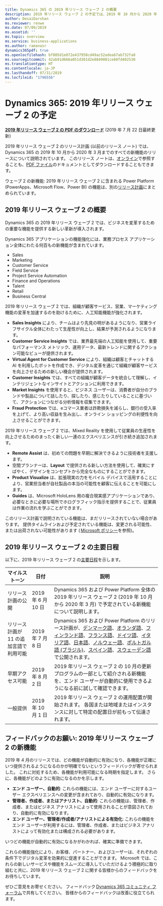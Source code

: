 ```yaml
---
title: Dynamics 365 の 2019 年リリース ウェーブ 2 の概要
description: 2019 年リリース ウェーブ 2 の予定では、2019 年 10 月から 2020 年 3 月の間にリリースされる予定の Dynamics 365 の機能が説明されています。
author: DesaiDarshan
ms.reviewer: renwe
ms.date: 07/09/2019
ms.assetid: ''
ms.topic: overview
ms.service: business-applications
ms.author: ramanasr
dynamics365pdf: true
ms.openlocfilehash: bf805d1e072e437950cd49ac52adeab7ab732fa8
ms.sourcegitcommit: 42ab91d666a051d301d2e8849081ce68fd402530
ms.translationtype: HT
ms.contentlocale: ja-JP
ms.lasthandoff: 07/31/2019
ms.locfileid: "1796556"
---
```

# <a name="dynamics-365-2019-release-wave-2-plan"></a>Dynamics 365: 2019 年リリース ウェーブ 2 の予定 

**[2019 年リリース ウェーブ 2 の PDF のダウンロード](https://go.microsoft.com/fwlink/p/?linkid=2094533)** (2019 年 7 月 22 日最終更新)

2019 年リリース ウェーブ 2 のリリース計画 (以前のリリース ノート) では、Dynamics 365 の 2019 年 10 月から 2020 年 3 月までのすべての新機能のリリースについて説明されています。 このリリース ノートは、[オンライン](https://aka.ms/Dynamics365ReleasePlan)で参照することも、[PDF ファイル](https://go.microsoft.com/fwlink/p/?linkid=2094533)のドキュメントとしてダウンロードすることもできます。 

ウェーブ 2 の新機能: 2019 年リリース ウェーブ 2 に含まれる Power Platform (PowerApps、Microsoft Flow、Power BI) の機能は、別の[リリース計画](https://aka.ms/PowerPlatformReleasePlan)にまとめられています。 

## <a name="2019-release-wave-2-overview"></a>2019 年リリース ウェーブ 2 の概要  
Dynamics 365 の 2019 年リリース ウェーブ 2 では、ビジネスを変革するための重要な機能を提供する新しい革新が導入されます。

Dynamics 365 アプリケーションの機能強化には、業務プロセス アプリケーション全体にわたる何百もの新機能が含まれています。 

- Sales
- Marketing
- Customer Service
- Field Service
- Project Service Automation
- Finance and Operations
- Talent
- Retail
- Business Central  
 
2019 年リリース ウェーブ 2 では、組織が顧客サービス、営業、マーケティング機能の変革を加速するのを助けるために、人工知能機能が強化されます。  

- **Sales Insights** により、チームはより先見の明があるようになり、営業ライフサイクル全体にわたって生産性が向上し、結果が予測されるようになります。 
- **Customer Service Insights** では、業界最先端の人工知能を使用して、重要なパフォーマンス メトリック、運用データ、最新トレンドに関するアクション可能なビューが提供されます。   
- **Virtual Agent for Customer Service** により、組織は顧客とチャットする AI を利用したボットを作成でき、デジタル変革を通じて組織が顧客サービスを向上させるための新しい機会が提供されます。  
- **Customer Insights** では、すべての組織が顧客データを統合して理解し、インテリジェントなインサイトとアクションに利用できます。  
- **Market Insights** を使用すると、ビジネス ユーザーは、消費者が自分のブランドや製品について話したり、探したり、感じたりしていることに基づいて、アクションにつながる分析情報を収集できます。  
- **Fraud Protection** では、eコマース業者は詐欺損失を減らし、銀行の受入率を上げて、より高い収益を生み出し、オンライン ショッピングの利便性を向上させることができます。 

2019 年リリース ウェーブ 2 では、Mixed Reality を使用して従業員の生産性を向上させるためのまったく新しい一連のエクスペリエンスが引き続き追加されます。

- **Remote Assist** は、初めての問題を早期に解決できるように技術者を支援します。
- 空間プランナーは、**Layout** で提供される新しい方法を使用して、確実にすばやく、デザインをコンセプトから完全なものにすることができます。  
- **Product Visualize** は、拡張現実の力をモバイル デバイスで活用することにより、営業担当者が自社製品の本当の可能性を顧客に伝えることを可能にします。  
- **Guides** は、Microsoft HoloLens 用の複合現実感アプリケーションであり、必要なときに必要な場所でホログラフィック指示を提供することで、従業員は作業の流れを学ぶことができます。  
 
このリリース計画で説明されている機能は、まだリリースされていない場合があります。 提供タイムラインおよび予定されている機能は、変更される可能性、または出荷されない可能性があります ( [Microsoft ポリシー](https://go.microsoft.com/fwlink/p/?linkid=2007332)を参照)。 

## <a name="key-dates-for-the-2019-release-wave-2"></a>2019 年リリース ウェーブ 2 の主要日程 
以下に、2019 年リリース ウェーブ 2 の[主要日程](https://aka.ms/bagreleasecalendar)を示します。

| マイルストーン    |  日付 | 説明 | 
| ---------- | ---------- |---------- |
|リリース計画の公開 |2019 年 6 月 10 日| Dynamics 365 および Power Platform 全体の 2019 年リリース ウェーブ 2 (2019 年 10 月から 2020 年 3 月) で予定されている新機能について説明します。|
|リリース計画が 11 の追加言語で利用可能 |2019 年 7 月 8 日| Dynamics 365 および Power Platform のリリース計画が、[デンマーク語](https://docs.microsoft.com/da-DK/dynamics365/release-plans/)、[オランダ語](https://docs.microsoft.com/nl-NL/dynamics365/release-plans/)、[フィンランド語](https://docs.microsoft.com/fi-FI/dynamics365/release-plans/)、[フランス語](https://docs.microsoft.com/fr-FR/dynamics365/release-plans/)、[ドイツ語](https://docs.microsoft.com/de-DE/dynamics365/release-plans/)、[イタリア語](https://docs.microsoft.com/it-IT/dynamics365/release-plans/)、[日本語](https://docs.microsoft.com/ja-JP/dynamics365/release-plans/)、[ノルウェー語](https://docs.microsoft.com/nb-NO/dynamics365/release-plans/)、[ポルトガル語 (ブラジル)](https://docs.microsoft.com/pt-BR/dynamics365/release-plans/)、[スペイン語](https://docs.microsoft.com/es-ES/dynamics365/release-plans/)、[スウェーデン語](https://docs.microsoft.com/sv-SE/dynamics365/release-plans/)で公開されます。|
|早期アクセス可能 |2019 年 8 月 2 日| 2019 年リリース ウェーブ 2 の 10 月の更新プログラムの一部として紹介される新機能を、エンド ユーザーが自動的に使用できるようになる前に試して確認できます。|
|一般提供 |2019 年 10 月 1 日|2019 年リリース ウェーブ 2 の運用配置が開始されます。 各国または地域またはインスタンスに対して特定の配置日が前もって伝達されます。|

## <a name="we-are-listening-new-for-2019-release-wave-2"></a>フィードバックのお願い: 2019 年リリース ウェーブ 2 の新機能 
2019 年 4 月のリリースでは、どの機能が自動的に有効になり、各機能が正確にいつ提供されるようになるのかが明確でないというフィードバックが寄せられました。 これに対処するため、各機能が利用可能になる時期を指定します。 さらに、各機能がどのように有効になるのかを示します。 

- **エンド ユーザー、自動的**: これらの機能には、エンド ユーザーに対するユーザー エクスペリエンスへの変更が含まれており、自動的に有効になります。 
- **管理者、作成者、またはアナリスト、自動的**: これらの機能は、管理者、作成者、またはビジネス アナリストによって使用されることが意図されており、自動的に有効になります。 
- **エンド ユーザー、管理者/作成者/アナリストによる有効化**: これらの機能をエンド ユーザーが利用するには、管理者、作成者、またはビジネス アナリストによって有効化または構成される必要があります。 

いつどの機能が自動的に有効になるかがわかれば、確実に準備できます。 

これらの機能強化により、お客様、パートナー、およびユーザーは、それぞれの条件下でデジタル変革を効果的に促進することができます。 Microsoft では、これらの新しいサービスや機能をスムーズに導入していただけるよう積極的に取り組むと共に、2019 年リリース ウェーブ 2 に関する皆様からのフィードバックをお待ちしています。 

ぜひご意見をお寄せください。 フィードバック [Dynamics 365 コミュニティ フォーラム](https://community.dynamics.com/)で共有してください。 皆様からのフィードバックは改善に役立てられます。
